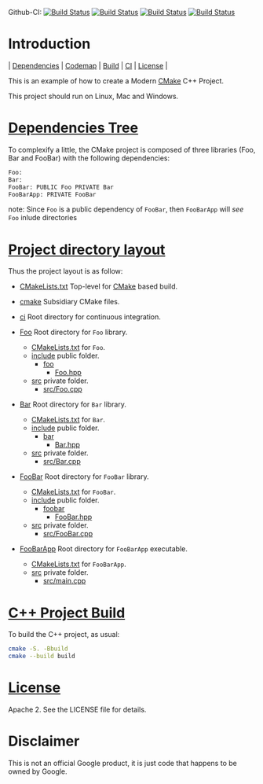 Github-CI:
[![Build Status][github_docker_status]][github_docker_link]
[![Build Status][github_linux_status]][github_linux_link]
[![Build Status][github_macos_status]][github_macos_link]
[![Build Status][github_windows_status]][github_windows_link]

[github_docker_status]: https://github.com/Mizux/cmake-cpp/workflows/Docker/badge.svg?branch=master
[github_docker_link]: https://github.com/Mizux/cmake-cpp/actions?query=workflow%3ADocker

[github_linux_status]: https://github.com/Mizux/cmake-cpp/workflows/Linux/badge.svg?branch=master
[github_linux_link]: https://github.com/Mizux/cmake-cpp/actions?query=workflow%3ALinux

[github_macos_status]: https://github.com/Mizux/cmake-cpp/workflows/MacOS/badge.svg?branch=master
[github_macos_link]: https://github.com/Mizux/cmake-cpp/actions?query=workflow%3AMacOS

[github_windows_status]: https://github.com/Mizux/cmake-cpp/workflows/Windows/badge.svg?branch=master
[github_windows_link]: https://github.com/Mizux/cmake-cpp/actions?query=workflow%3AWindows

# Introduction
<nav for="project"> |
<a href="#dependencies">Dependencies</a> |
<a href="#codemap">Codemap</a> |
<a href="#build">Build</a> |
<a href="ci/README.md">CI</a> |
<a href="#license">License</a> |
</nav>

This is an example of how to create a Modern [CMake](https://cmake.org/) C++ Project.

This project should run on Linux, Mac and Windows.

# [Dependencies Tree](#dependencies)
To complexify a little, the CMake project is composed of three libraries (Foo, Bar and FooBar)
with the following dependencies:  
```sh
Foo:
Bar:
FooBar: PUBLIC Foo PRIVATE Bar
FooBarApp: PRIVATE FooBar
```

note: Since `Foo` is a public dependency of `FooBar`, then `FooBarApp` will
*see* `Foo` inlude directories

# [Project directory layout](#codemap)
Thus the project layout is as follow:

* [CMakeLists.txt](CMakeLists.txt) Top-level for [CMake](https://cmake.org/cmake/help/latest/) based build.
* [cmake](cmake) Subsidiary CMake files.

* [ci](ci) Root directory for continuous integration.

* [Foo](Foo) Root directory for `Foo` library.
  * [CMakeLists.txt](Foo/CMakeLists.txt) for `Foo`.
  * [include](Foo/include) public folder.
    * [foo](Foo/include/foo)
      * [Foo.hpp](Foo/include/foo/Foo.hpp)
  * [src](Foo/src) private folder.
    * [src/Foo.cpp](Foo/src/Foo.cpp)
* [Bar](Bar) Root directory for `Bar` library.
  * [CMakeLists.txt](Bar/CMakeLists.txt) for `Bar`.
  * [include](Bar/include) public folder.
    * [bar](Bar/include/bar)
      * [Bar.hpp](Bar/include/bar/Bar.hpp)
  * [src](Bar/src) private folder.
    * [src/Bar.cpp](Bar/src/Bar.cpp)
* [FooBar](FooBar) Root directory for `FooBar` library.
  * [CMakeLists.txt](FooBar/CMakeLists.txt) for `FooBar`.
  * [include](FooBar/include) public folder.
    * [foobar](FooBar/include/foobar)
      * [FooBar.hpp](FooBar/include/foobar/FooBar.hpp)
  * [src](FooBar/src) private folder.
    * [src/FooBar.cpp](FooBar/src/FooBar.cpp)
* [FooBarApp](FooBarApp) Root directory for `FooBarApp` executable.
  * [CMakeLists.txt](FooBarApp/CMakeLists.txt) for `FooBarApp`.
  * [src](FooBarApp/src) private folder.
    * [src/main.cpp](FooBarApp/src/main.cpp)

# [C++ Project Build](#build)
To build the C++ project, as usual:
```sh
cmake -S. -Bbuild
cmake --build build
```

# [License](#license)

Apache 2. See the LICENSE file for details.

# Disclaimer

This is not an official Google product, it is just code that happens to be
owned by Google.
